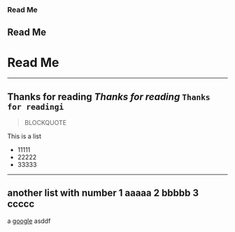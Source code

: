 ### Read Me
## Read Me
# Read Me
---
**Thanks for reading**
*Thanks for reading*
`Thanks for readingi`
---
> BLOCKQUOTE

This is a list
* 11111
* 22222
* 33333
---
another list with number
1 aaaaa
2 bbbbb
3 ccccc
---
a [google](www.google.com)
asddf
